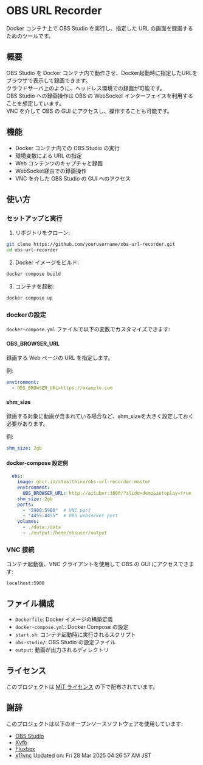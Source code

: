 # OBS URL Recorder

Docker コンテナ上で OBS Studio を実行し、指定した URL の画面を録画するためのツールです。

## 概要

OBS Studio を Docker コンテナ内で動作させ、Docker起動時に指定したURLをブラウザで表示して録画できます。  
クラウドサーバ上のように、ヘッドレス環境での録画が可能です。  
OBS Studio への録画操作は OBS の WebSocket インターフェイスを利用することを想定しています。  
VNC を介して OBS の GUI にアクセスし、操作することも可能です。  

## 機能

- Docker コンテナ内での OBS Studio の実行
- 環境変数による URL の指定
- Web コンテンツのキャプチャと録画
- WebSocket経由での録画操作
- VNC を介した OBS Studio の GUI へのアクセス

## 使い方

### セットアップと実行

1. リポジトリをクローン:

```bash
git clone https://github.com/yourusername/obs-url-recorder.git
cd obs-url-recorder
```

2. Docker イメージをビルド:

```bash
docker compose build
```

3. コンテナを起動:

```bash
docker compose up
```

### dockerの設定

`docker-compose.yml` ファイルで以下の変数でカスタマイズできます:

#### OBS_BROWSER_URL

録画する Web ページの URL を指定します。

例:

```yaml
environment:
  - OBS_BROWSER_URL=https://example.com
```

#### shm_size

録画する対象に動画が含まれている場合など、shm_sizeを大きく設定しておく必要があります。

例:

```yaml
shm_size: 2gb
```

#### docker-compose 設定例

```yaml
  obs:
    image: ghcr.io/stealthinu/obs-url-recorder:master
    environment:
      OBS_BROWSER_URL: http://aituber:3000/?slide=demo&autoplay=true
    shm_size: 2gb
    ports:
      - "5900:5900"  # VNC port
      - "4455:4455"  # OBS websocket port
    volumes:
      - ./data:/data
      - ./output:/home/obsuser/output
```

### VNC 接続

コンテナ起動後、VNC クライアントを使用して OBS の GUI にアクセスできます:

```
localhost:5900
```

## ファイル構成

- `Dockerfile`: Docker イメージの構築定義
- `docker-compose.yml`: Docker Compose の設定
- `start.sh`: コンテナ起動時に実行されるスクリプト
- `obs-studio/`: OBS Studio の設定ファイル
- `output`: 動画が出力されるディレクトリ 

## ライセンス

このプロジェクトは [MIT ライセンス](LICENSE) の下で配布されています。

## 謝辞

このプロジェクトは以下のオープンソースソフトウェアを使用しています:

- [OBS Studio](https://obsproject.com/)
- [Xvfb](https://www.x.org/releases/X11R7.6/doc/man/man1/Xvfb.1.xhtml)
- [Fluxbox](http://fluxbox.org/)
- [x11vnc](http://www.karlrunge.com/x11vnc/) Updated on: Fri 28 Mar 2025 04:26:57 AM JST
